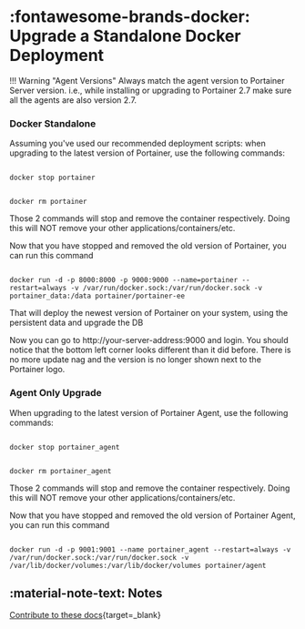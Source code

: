 # :fontawesome-brands-docker: Upgrade a Standalone Docker Deployment

!!! Warning "Agent Versions"
    Always match the agent version to Portainer Server version. i.e., while installing or upgrading to Portainer 2.7 make sure all the agents are also version 2.7. 

### Docker Standalone

Assuming you've used our recommended deployment scripts: when upgrading to the latest version of Portainer, use the following commands:

 

```shell

docker stop portainer

```

 

```shell

docker rm portainer

```

 

Those 2 commands will stop and remove the container respectively. Doing this will NOT remove your other applications/containers/etc.

 

Now that you have stopped and removed the old version of Portainer, you can run this command

 

```shell

docker run -d -p 8000:8000 -p 9000:9000 --name=portainer --restart=always -v /var/run/docker.sock:/var/run/docker.sock -v portainer_data:/data portainer/portainer-ee

```

 

That will deploy the newest version of Portainer on your system, using the persistent data and upgrade the DB

 

Now you can go to http://your-server-address:9000 and login. You should notice that the bottom left corner looks different than it did before. There is no more update nag and the version is no longer shown next to the Portainer logo.

 


### Agent Only Upgrade

 

When upgrading to the latest version of Portainer Agent, use the following commands:

 

```shell

docker stop portainer_agent

```

 

```shell

docker rm portainer_agent

```

Those 2 commands will stop and remove the container respectively. Doing this will NOT remove your other applications/containers/etc.

 

Now that you have stopped and removed the old version of Portainer Agent, you can run this command

 

```shell

docker run -d -p 9001:9001 --name portainer_agent --restart=always -v /var/run/docker.sock:/var/run/docker.sock -v /var/lib/docker/volumes:/var/lib/docker/volumes portainer/agent

```

## :material-note-text: Notes
[Contribute to these docs](https://github.com/portainer/portainer-docs/blob/master/contributing.md){target=_blank}

